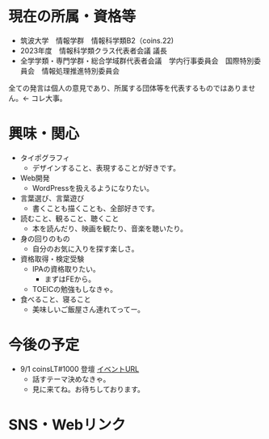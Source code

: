 # 現在の所属・資格等

- 筑波大学　情報学群　情報科学類B2（coins.22)
- 2023年度　情報科学類クラス代表者会議 議長
- 全学学類・専門学群・総合学域群代表者会議　学内行事委員会　国際特別委員会　情報処理推進特別委員会
  
全ての発言は個人の意見であり、所属する団体等を代表するものではありません。<- コレ大事。

# 興味・関心

- タイポグラフィ
  - デザインすること、表現することが好きです。
- Web開発
  - WordPressを扱えるようになりたい。
- 言葉選び、言葉遊び
  - 書くことも描くことも、全部好きです。
- 読むこと、観ること、聴くこと
  - 本を読んだり、映画を観たり、音楽を聴いたり。
- 身の回りのもの
  - 自分のお気に入りを探す楽しさ。
- 資格取得・検定受験
  - IPAの資格取りたい。
    - まずはFEから。
  - TOEICの勉強もしなきゃ。
- 食べること、寝ること
  - 美味しいご飯屋さん連れてってー。
    
# 今後の予定
- 9/1 coinsLT#1000 登壇 [イベントURL](https://amakubo.connpass.com/event/288675/)
    - 話すテーマ決めなきゃ。
    - 見に来てね。お待ちしております。

# SNS・Webリンク

